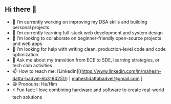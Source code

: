 ## Hi there 👋

- 🔭 I’m currently working on improving my DSA skills and building personal projects  
- 🌱 I’m currently learning full-stack web development and system design  
- 👯 I’m looking to collaborate on beginner-friendly open-source projects and web apps  
- 🤔 I’m looking for help with writing clean, production-level code and code optimization  
- 💬 Ask me about my transition from ECE to SDE, learning strategies, or tech club activities  
- 📫 How to reach me: [LinkedIn][(https://www.linkedin.com/in/mahesh-datta-badvel-6b3184251/) | maheshdattabadvel@gmail.com  ]
- 😄 Pronouns: He/Him  
- ⚡ Fun fact: I love combining hardware and software to create real-world tech solutions
